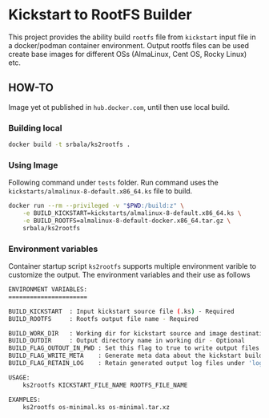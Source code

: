 # Kickstart to RootFS Builder

This project provides the ability build `rootfs` file from `kickstart` input file in a docker/podman container environment. Output rootfs files can be used create base images for different OSs (AlmaLinux, Cent OS, Rocky Linux) etc.

## HOW-TO

Image yet ot published in `hub.docker.com`, until then use local build.

### Building local

```sh
docker build -t srbala/ks2rootfs .
```

### Using Image

Following command under `tests` folder. Run command uses the `kickstarts/almalinux-8-default.x86_64.ks` file to build.

```sh
docker run --rm --privileged -v "$PWD:/build:z" \
    -e BUILD_KICKSTART=kickstarts/almalinux-8-default.x86_64.ks \
    -e BUILD_ROOTFS=almalinux-8-default-docker.x86_64.tar.gz \
    srbala/ks2rootfs
```

### Environment variables

Container startup script `ks2rootfs` supports multiple environment varible to customize the output. The environment variables and their use as follows

```sh
ENVIRONMENT VARIABLES:
======================

BUILD_KICKSTART  : Input kickstart source file (.ks) - Required
BUILD_ROOTFS     : Rootfs output file name - Required

BUILD_WORK_DIR   : Working dir for kickstart source and image destination (default current directory) - Optional
BUILD_OUTDIR     : Output directory name in working dir - Optional
BUILD_FLAG_OUTOUT_IN_PWD : Set this flag to true to write output files in current working directory. Default value is 'false'. When value is set to 'true', any value passed to 'BUILD_OUTDIR' will be ignored.
BUILD_FLAG_WRITE_META    : Generate meta data about the kickstart build system - Optional
BUILD_FLAG_RETAIN_LOG    : Retain generated output log files under 'logs' output directory - Optional

USAGE:
    ks2rootfs KICKSTART_FILE_NAME ROOTFS_FILE_NAME

EXAMPLES:
    ks2rootfs os-minimal.ks os-minimal.tar.xz
```
